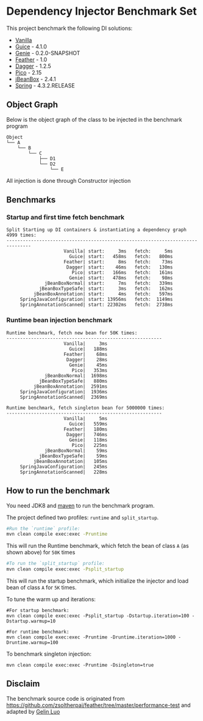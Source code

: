 ﻿# Dependency Injector Benchmark Set

This project benchmark the following DI solutions:

* [Vanilla](https://github.com/greenlaw110/di-benchmark/blob/master/src/main/java/com/greenlaw110/di_benchmark/DIFactory.java#L24) 
* [Guice](https://github.com/google/guice) - 4.1.0
* [Genie](https://github.com/osglworks/java-di) - 0.2.0-SNAPSHOT
* [Feather](https://github.com/zsoltherpai/feather) - 1.0
* [Dagger](https://github.com/square/dagger) - 1.2.5
* [Pico](http://picocontainer.com/) - 2.15
* [jBeanBox](https://github.com/drinkjava2/jBeanBox) - 2.4.1
* [Spring](http://projects.spring.io/spring-framework/) - 4.3.2.RELEASE

## Object Graph

Below is the object graph of the class to be injected in the benchmark program

```
Object
└── A
    └── B
        └── C
            ├── D1
            └── D2
                └── E
```

All injection is done through Constructor injection

## Benchmarks

### Startup and first time fetch benchmark

```
Split Starting up DI containers & instantiating a dependency graph 4999 times:
-------------------------------------------------------------------------------
                     Vanilla| start:     3ms   fetch:     5ms
                       Guice| start:   458ms   fetch:   800ms
                     Feather| start:     8ms   fetch:    73ms
                      Dagger| start:    46ms   fetch:   130ms
                        Pico| start:   166ms   fetch:   161ms
                       Genie| start:   478ms   fetch:    98ms
              jBeanBoxNormal| start:     7ms   fetch:   339ms
            jBeanBoxTypeSafe| start:     3ms   fetch:   162ms
          jBeanBoxAnnotation| start:     4ms   fetch:   597ms
     SpringJavaConfiguration| start: 13956ms   fetch:  1149ms
     SpringAnnotationScanned| start: 22302ms   fetch:  2738ms
```

### Runtime bean injection benchmark

```
Runtime benchmark, fetch new bean for 50K times:
---------------------------------------------------------
                     Vanilla|     3ms
                       Guice|   188ms
                     Feather|    68ms
                      Dagger|    28ms
                       Genie|    45ms
                        Pico|   353ms
              jBeanBoxNormal|  1698ms
            jBeanBoxTypeSafe|   880ms
          jBeanBoxAnnotation|  2591ms
     SpringJavaConfiguration|  1936ms
     SpringAnnotationScanned|  2369ms
```

```
Runtime benchmark, fetch singleton bean for 5000000 times:
---------------------------------------------------------
                     Vanilla|     5ms
                       Guice|   559ms
                     Feather|   180ms
                      Dagger|   746ms
                       Genie|   118ms
                        Pico|   225ms
              jBeanBoxNormal|    59ms
            jBeanBoxTypeSafe|    59ms
          jBeanBoxAnnotation|   105ms
     SpringJavaConfiguration|   245ms
     SpringAnnotationScanned|   228ms
```

## How to run the benchmark

You need JDK8 and [maven](http://maven.apache.org/) to run the benchmark program.

The project defined two profiles: `runtime` and `split_startup`.

```bash
#Run the `runtime` profile:
mvn clean compile exec:exec -Pruntime
```

This will run the Runtime benchmark, which fetch the bean of class `A` (as shown above) for `50K` times

```bash
#To run the `split_startup` profile:
mvn clean compile exec:exec -Psplit_startup
```

This will run the startup benchmark, which initialize the injector and load bean of class `A` for `5K` times.

To tune the warm up and iterations:

```
#For startup benchmark:
mvn clean compile exec:exec -Psplit_startup -Dstartup.iteration=100 -Dstartup.warmup=10
```

```
#For runtime benchmark:
mvn clean compile exec:exec -Pruntime -Druntime.iteration=1000 -Druntime.warmup=100
```

To benchmark singleton injection:

```
mvn clean compile exec:exec -Pruntime -Dsingleton=true
```

## Disclaim

The benchmark source code is originated from https://github.com/zsoltherpai/feather/tree/master/performance-test and adapted by [Gelin Luo](https://github.com/greenlaw110)
